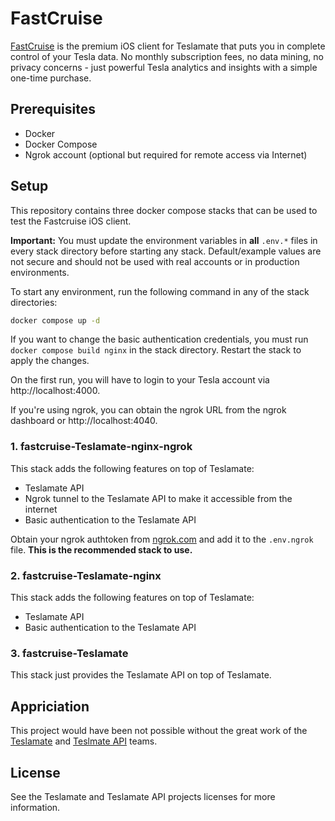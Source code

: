 # FastCruise

[FastCruise](https://fastcruise.app) is the premium iOS client for Teslamate that puts you in complete control of your Tesla data. No monthly subscription fees, no data mining, no privacy concerns - just powerful Tesla analytics and insights with a simple one-time purchase.

## Prerequisites

- Docker
- Docker Compose
- Ngrok account (optional but required for remote access via Internet)

## Setup

This repository contains three docker compose stacks that can be used to test the Fastcruise iOS client.

**Important:** You must update the environment variables in **all** `.env.*` files in every stack directory before starting any stack. Default/example values are not secure and should not be used with real accounts or in production environments.


To start any environment, run the following command in any of the stack directories:
```bash
docker compose up -d
```

If you want to change the basic authentication credentials, you must run `docker compose build nginx` in the stack directory. Restart the stack to apply the changes.

On the first run, you will have to login to your Tesla account via http://localhost:4000. 

If you're using ngrok, you can obtain the ngrok URL from the ngrok dashboard or http://localhost:4040.

### 1. fastcruise-Teslamate-nginx-ngrok

This stack adds the following features on top of Teslamate:
- Teslamate API
- Ngrok tunnel to the Teslamate API to make it accessible from the internet
- Basic authentication to the Teslamate API

Obtain your ngrok authtoken from [ngrok.com](https://dashboard.ngrok.com/get-started/your-authtoken) and add it to the `.env.ngrok` file. 
**This is the recommended stack to use.**

### 2. fastcruise-Teslamate-nginx

This stack adds the following features on top of Teslamate:
- Teslamate API
- Basic authentication to the Teslamate API

### 3. fastcruise-Teslamate

This stack just provides the Teslamate API on top of Teslamate. 

## Appriciation

This project would have been not possible without the great work of the [Teslamate](https://github.com/teslamate-org/teslamate) and [Teslmate API](https://github.com/tobiasehlert/teslamateapi) teams.

## License

See the Teslamate and Teslamate API projects licenses for more information.
